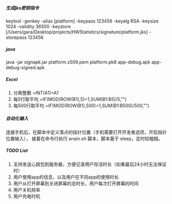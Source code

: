 ##### 生成jks密钥指令
keytool -genkey -alias [platform] -keypass 123456 -keyalg RSA -keysize 1024 -validity 36500 -keystore [/Users/gara/Desktop/projects/HWStatistics/signature/platform.jks] -storepass 123456

##### java
java -jar signapk.jar platform.x509.pem platform.pk8 app-debug.apk app-debug-signed.apk


##### Excel 
1. 分离整数
=INT(A1)=A1
2. 每5行取平均
=IF(MOD(ROW(B1),5)=1,SUM(B1:B5)/5,"")
3. 每500行取平均
=IF(MOD(ROW(B1),500)=1,SUM(B1:B500)/500,"")

##### 自动化输入
连接手机后，在脚本中定义落点的指针位置（手机需要打开开发者选项，开启指针位置输入），
接着在命令行执行 anain.sh 脚本，脚本基于 sleep，定时较粗糙。

##### TODO List
1. 支持发送心跳包到服务器，方便记录用户存活时长（如果最后24小时无法保证时）
2. 用户使用app的信息，以及用户在不同app的使用时长
3. 用户从打开屏幕到关闭屏幕的总时长，用户每次打开屏幕的时间
4. 用户关机频率
5. 用户充电时机